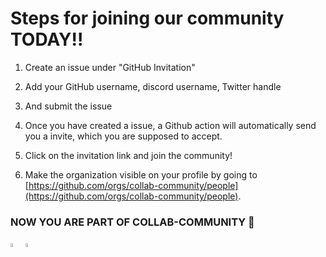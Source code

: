 # Steps for joining our community TODAY!!

1. Create an issue under "GitHub Invitation"

2. Add your GitHub username, discord username, Twitter handle

3. And submit the issue

4. Once you have created a issue, a Github action will automatically send you a invite, which you are supposed to accept.

5. Click on the invitation link and join the community!

6. Make the organization visible on your profile by going to [https://github.com/orgs/collab-community/people](https://github.com/orgs/collab-community/people).

### NOW YOU ARE PART OF COLLAB-COMMUNITY 🎉

<a href = "https://discord.gg/PGadh3Vyuv"><img src = "https://img.icons8.com/color/344/discord-logo.png" style ="height:4%; width:4%;"></a>
<a href = "https://twitter.com/collab__"><img src = "https://img.icons8.com/fluency/344/twitter.png" style ="height:4%; width:4%;"></a>
